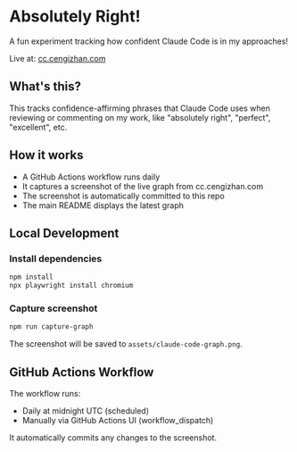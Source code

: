 # Absolutely Right!

A fun experiment tracking how confident Claude Code is in my approaches!

Live at: [cc.cengizhan.com](https://cc.cengizhan.com/)

## What's this?

This tracks confidence-affirming phrases that Claude Code uses when reviewing or commenting on my work, like "absolutely right", "perfect", "excellent", etc.

## How it works

- A GitHub Actions workflow runs daily
- It captures a screenshot of the live graph from cc.cengizhan.com
- The screenshot is automatically committed to this repo
- The main README displays the latest graph

## Local Development

### Install dependencies
```bash
npm install
npx playwright install chromium
```

### Capture screenshot
```bash
npm run capture-graph
```

The screenshot will be saved to `assets/claude-code-graph.png`.

## GitHub Actions Workflow

The workflow runs:
- Daily at midnight UTC (scheduled)
- Manually via GitHub Actions UI (workflow_dispatch)

It automatically commits any changes to the screenshot.
